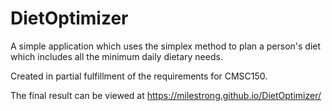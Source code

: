 # DietOptimizer

 A simple application which uses the simplex method to plan a person's diet which includes all the minimum daily dietary needs.

 Created in partial fulfillment of the requirements for CMSC150.

 The final result can be viewed at https://milestrong.github.io/DietOptimizer/
